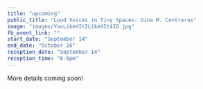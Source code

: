 ```yaml
---
title: "upcoming"
public_title: "Loud Voices in Tiny Spaces: Gina M. Contreras"
image: "images/YouLikedItILikedIt4IG.jpg"
fb_event_link: ""
start_date: "September 14"
end_date: "October 26"
reception_date: "September 14"
reception_time: "6-9pm"
---
```

More details coming soon!
